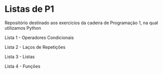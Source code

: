 # Listas de P1
Repositório destinado aos exercícios da cadeira de Programação 1, na qual utilizamos Python

Lista 1 - Operadores Condicionais

Lista 2 - Laços de Repetições

Lista 3 - Listas

Lista 4 - Funções
